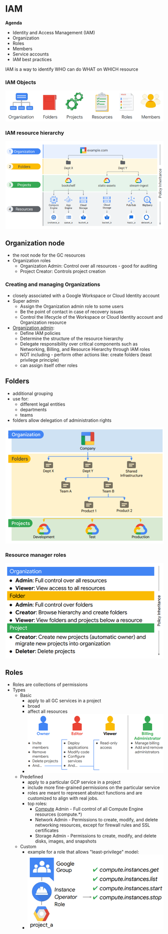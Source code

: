 # IAM

**Agenda**
- Identity and Access Management (IAM)
- Organization
- Roles
- Members
- Service accounts
- IAM best practices

IAM is a way to identify WHO can do WHAT on WHICH resource

### IAM Objects

![](media/iam_objects.png)

### IAM resource hierarchy
![](media/iam_resource_hierarchy.png)

## Organization node
- the root node for the GC resources
- Organization roles
    - Organization Admin: Control over all resources - good for auditing
    - Project Creator: Controls project creation

### Creating and managing Organizations
- closely associated with a Google Workspace or Cloud Identity account
- Super admin
    - Assign the Organization admin role to some users 
    - Be the point of contact in case of recovery issues
    - Control the lifecycle of the Workspace or Cloud Identity account and Organization resource
- [Organization admin](https://cloud.google.com/resource-manager/docs/creating-managing-organization#adding_an_organization_admin):
    - Define IAM policies 
    - Determine the structure of the resource hierarchy 
    - Delegate responsibility over critical components such as Networking, Billing, and Resource Hierarchy through IAM roles
    - NOT including - perform other actions like: create folders (least privilege principle)
    - can assign itself other roles

## Folders
- additional grouping
- use for:
    - different legal entities
    - departments
    - teams
- folders allow delegation of administration rights

![](media/iam_folders.png)

### Resource manager roles

![](media/iam_resource_management.png)

## Roles
- Roles are collections of permissions
- Types
    - Basic
        - apply to all GC services in a project
        - broad
        - affect all resources
        - ![](media/iam_roles_basic.png)
    - Predefined
        - apply to a particular GCP service in a project
        - include more fine-grained permissions on the particular service
        - roles are meant to represent abstract functions  and are customized to align with real jobs.
        - top roles:
            - [Compute](https://cloud.google.com/compute/docs/access/iam#iam_roles) Admin - Full control of all Compute Engine resources (compute.*)
            - Network Admin - Permissions to create, modify, and delete networking resources, except for firewall rules and SSL certificates
            - Storage Admin - Permissions to create, modify, and delete disks, images, and
snapshots
    - Custom
        - example for a role that allows "least-privilege" model:
        - ![](media/iam_role_custom.png)
